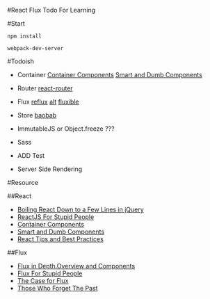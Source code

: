 #React Flux Todo
For Learning

#Start
```
npm install

webpack-dev-server
```

#Todoish
- Container 
[Container Components](https://medium.com/@learnreact/container-components-c0e67432e005)
[Smart and Dumb Components](https://medium.com/@dan_abramov/smart-and-dumb-components-7ca2f9a7c7d0)

- Router
[react-router](https://github.com/rackt/react-router)

- Flux
[reflux](https://github.com/spoike/refluxjs)
[alt](http://alt.js.org)
[fluxible](http://fluxible.io)

- Store
[baobab](https://github.com/Yomguithereal/baobab)

- ImmutableJS
or Object.freeze ???

- Sass

- ADD Test

- Server Side Rendering

#Resource

##React
* [Boiling React Down to a Few Lines in jQuery](http://hackflow.com/blog/2015/03/08/boiling-react-down-to-few-lines-in-jquery/)
* [ReactJS For Stupid People](http://blog.andrewray.me/reactjs-for-stupid-people/)
* [Container Components](https://medium.com/@learnreact/container-components-c0e67432e005)
* [Smart and Dumb Components](https://medium.com/@dan_abramov/smart-and-dumb-components-7ca2f9a7c7d0)
* [React Tips and Best Practices](http://aeflash.com/2015-02/react-tips-and-best-practices.html)

##Flux
* [Flux in Depth.Overview and Components](http://blog.mgechev.com/2015/05/15/flux-in-depth-overview-components/)
* [Flux For Stupid People](http://blog.andrewray.me/flux-for-stupid-people/)
* [The Case for Flux](https://medium.com/@dan_abramov/the-case-for-flux-379b7d1982c6)
* [Those Who Forget The Past](https://speakerdeck.com/jmorrell/jsconf-uy-flux-those-who-forget-the-past-dot-dot-dot-1)